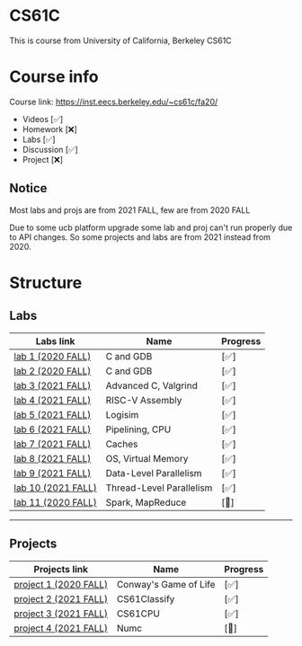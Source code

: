 # CS61C
This is course from University of California, Berkeley CS61C

# Course info
Course link: https://inst.eecs.berkeley.edu/~cs61c/fa20/

- Videos     [✅]
- Homework   [❌]
- Labs       [✅]
- Discussion [✅]
- Project    [❌]

## Notice
Most labs and projs are from 2021 FALL, few are from 2020 FALL

Due to some ucb platform upgrade some lab and proj can't run properly due to API changes. So some projects and labs are from 2021 instead from 2020. 

# Structure
## Labs
|Labs link| Name| Progress|
|------- |---| --- |
|[lab 1 (2020 FALL)](https://inst.eecs.berkeley.edu/~cs61c/fa20/labs/lab01/) |C and GDB|[✅]|
|[lab 2 (2020 FALL)](https://inst.eecs.berkeley.edu/~cs61c/fa20/labs/lab02/) |C and GDB|[✅]|
|[lab 3 (2021 FALL)](https://inst.eecs.berkeley.edu/~cs61c/fa21/labs/lab03/) |Advanced C, Valgrind|[✅]|
|[lab 4 (2021 FALL)](https://inst.eecs.berkeley.edu/~cs61c/fa21/labs/lab04/) |RISC-V Assembly |[✅]|
|[lab 5 (2021 FALL)](https://inst.eecs.berkeley.edu/~cs61c/fa21/labs/lab05/) |Logisim |[✅]|
|[lab 6 (2021 FALL)](https://inst.eecs.berkeley.edu/~cs61c/fa21/labs/lab06/) |Pipelining, CPU |[✅]|
|[lab 7 (2021 FALL)](https://inst.eecs.berkeley.edu/~cs61c/fa21/labs/lab07/) |Caches |[✅]|
|[lab 8 (2021 FALL)](https://inst.eecs.berkeley.edu/~cs61c/fa21/labs/lab08/) |OS, Virtual Memory |[✅]|
|[lab 9 (2021 FALL)](https://inst.eecs.berkeley.edu/~cs61c/fa21/labs/lab09/) |Data-Level Parallelism |[✅]|
|[lab 10 (2021 FALL)](https://inst.eecs.berkeley.edu/~cs61c/fa21/labs/lab10/)|Thread-Level Parallelism |[✅]|
|[lab 11 (2020 FALL)](https://inst.eecs.berkeley.edu/~cs61c/fa20/labs/lab11/)|Spark, MapReduce |[🚧]|
---
## Projects
|Projects link|  Name|Progress|
|------- |---| --- |
|[project 1 (2020 FALL)](https://inst.eecs.berkeley.edu/~cs61c/fa20/projects/proj1/) |Conway's Game of Life| [✅]|
|[project 2 (2021 FALL)](https://inst.eecs.berkeley.edu/~cs61c/fa21/projects/proj2/) |CS61Classify| [✅]|
|[project 3 (2021 FALL)](https://inst.eecs.berkeley.edu/~cs61c/fa21/projects/proj3/) |CS61CPU| [✅]|
|[project 4 (2021 FALL)](https://inst.eecs.berkeley.edu/~cs61c/fa21/projects/proj4/) |Numc| [🚧]|